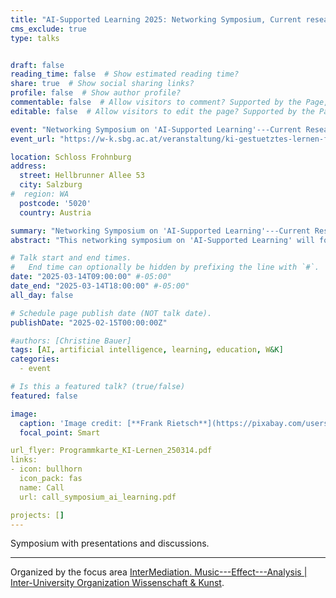 ```yaml
---
title: "AI-Supported Learning 2025: Networking Symposium, Current research and practical projects in Salzburg"
cms_exclude: true
type: talks


draft: false
reading_time: false  # Show estimated reading time?
share: true  # Show social sharing links?
profile: false  # Show author profile?
commentable: false  # Allow visitors to comment? Supported by the Page, Post, and Docs content types.
editable: false  # Allow visitors to edit the page? Supported by the Page, Post, and Docs content types.

event: "Networking Symposium on 'AI-Supported Learning'---Current Research and Practical Projects in Salzburg"
event_url: "https://w-k.sbg.ac.at/veranstaltung/ki-gestuetztes-lernen-forschung-und-projekte-in-salzburg/"

location: Schloss Frohnburg
address:
  street: Hellbrunner Allee 53
  city: Salzburg
#  region: WA
  postcode: '5020'
  country: Austria

summary: "Networking Symposium on 'AI-Supported Learning'---Current Research and Practical Projects in Salzburg"
abstract: "This networking symposium on 'AI-Supported Learning' will focus on current research, development and applied projects in Salzburg. The aim of the networking symposium is to explore possible synergies and the opportunity for larger cross-institutional research proposals within a joint working group. It provides a stage to present innovative approaches and projects for the use of AI technologies in teaching at schools and universities which have the potential to effectively support learning processes."

# Talk start and end times.
#   End time can optionally be hidden by prefixing the line with `#`.
date: "2025-03-14T09:00:00" #-05:00"
date_end: "2025-03-14T18:00:00" #-05:00"
all_day: false

# Schedule page publish date (NOT talk date).
publishDate: "2025-02-15T00:00:00Z"

#authors: [Christine Bauer]
tags: [AI, artificial intelligence, learning, education, W&K]
categories:
  - event

# Is this a featured talk? (true/false)
featured: false

image:
  caption: 'Image credit: [**Frank Rietsch**](https://pixabay.com/users/frank_rietsch-638998/?utm_source=link-attribution&utm_medium=referral&utm_campaign=image&utm_content=8266849) from [Pixabay](https://pixabay.com//?utm_source=link-attribution&utm_medium=referral&utm_campaign=image&utm_content=8266849)'
  focal_point: Smart

url_flyer: Programmkarte_KI-Lernen_250314.pdf
links:
- icon: bullhorn
  icon_pack: fas
  name: Call
  url: call_symposium_ai_learning.pdf

projects: []
---
```

Symposium with presentations and discussions.

<hr>

Organized by the focus area [InterMediation. Music---Effect---Analysis | Inter-University Organization Wissenschaft & Kunst](https://w-k.sbg.ac.at/en/intermediation-music-effect-analysis-2024-28/).